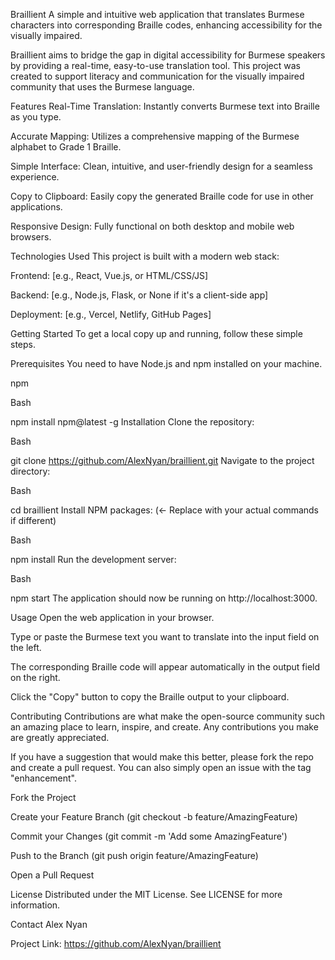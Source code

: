 Braillient
A simple and intuitive web application that translates Burmese characters into corresponding Braille codes, enhancing accessibility for the visually impaired.

Braillient aims to bridge the gap in digital accessibility for Burmese speakers by providing a real-time, easy-to-use translation tool. This project was created to support literacy and communication for the visually impaired community that uses the Burmese language.



Features
Real-Time Translation: Instantly converts Burmese text into Braille as you type.

Accurate Mapping: Utilizes a comprehensive mapping of the Burmese alphabet to Grade 1 Braille.

Simple Interface: Clean, intuitive, and user-friendly design for a seamless experience.

Copy to Clipboard: Easily copy the generated Braille code for use in other applications.

Responsive Design: Fully functional on both desktop and mobile web browsers.

Technologies Used
This project is built with a modern web stack:

Frontend: [e.g., React, Vue.js, or HTML/CSS/JS]

Backend: [e.g., Node.js, Flask, or None if it's a client-side app]

Deployment: [e.g., Vercel, Netlify, GitHub Pages]

Getting Started
To get a local copy up and running, follow these simple steps.

Prerequisites
You need to have Node.js and npm installed on your machine.

npm

Bash

npm install npm@latest -g
Installation
Clone the repository:

Bash

git clone https://github.com/AlexNyan/braillient.git
Navigate to the project directory:

Bash

cd braillient
Install NPM packages: (<- Replace with your actual commands if different)

Bash

npm install
Run the development server:

Bash

npm start
The application should now be running on http://localhost:3000.

Usage
Open the web application in your browser.

Type or paste the Burmese text you want to translate into the input field on the left.

The corresponding Braille code will appear automatically in the output field on the right.

Click the "Copy" button to copy the Braille output to your clipboard.

Contributing
Contributions are what make the open-source community such an amazing place to learn, inspire, and create. Any contributions you make are greatly appreciated.

If you have a suggestion that would make this better, please fork the repo and create a pull request. You can also simply open an issue with the tag "enhancement".

Fork the Project

Create your Feature Branch (git checkout -b feature/AmazingFeature)

Commit your Changes (git commit -m 'Add some AmazingFeature')

Push to the Branch (git push origin feature/AmazingFeature)

Open a Pull Request

License
Distributed under the MIT License. See LICENSE for more information.

Contact
Alex Nyan

Project Link: https://github.com/AlexNyan/braillient
